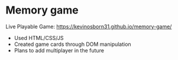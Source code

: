 # Memory game

Live Playable Game: https://kevinosborn31.github.io/memory-game/

- Used HTML/CSS/JS
- Created game cards through DOM manipulation
- Plans to add multiplayer in the future
